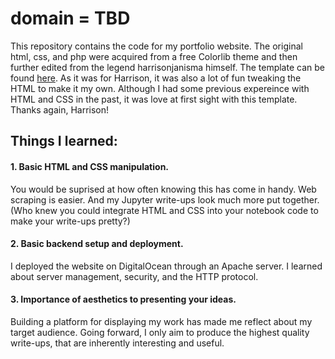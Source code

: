 # domain = TBD

This repository contains the code for my portfolio website. The original html, css, and php were acquired from a free Colorlib theme and then further edited from the legend harrisonjanisma himself. The template can be found <a href="https://colorlib.com/wp/template/personal/">here</a>. As it was for Harrison, it was also a lot of fun tweaking the HTML to make it my own. Although I had some previous expereince with HTML and CSS in the past, it was love at first sight with this template. Thanks again, Harrison!

## Things I learned:
#### 1. Basic HTML and CSS manipulation. 
You would be suprised at how often knowing this has come in handy. Web scraping is easier. And my Jupyter write-ups look much more put together. (Who knew you could integrate HTML and CSS into your notebook code to make your write-ups pretty?)

#### 2. Basic backend setup and deployment.
I deployed the website on DigitalOcean through an Apache server. I learned about server management, security, and the HTTP protocol.

#### 3. Importance of aesthetics to presenting your ideas.
Building a platform for displaying my work has made me reflect about my target audience. Going forward, I only aim to produce the highest quality write-ups, that are inherently interesting and useful.
